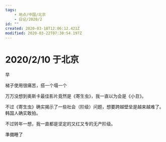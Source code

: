 ```yaml
---
tags:
    - 地点/中国/北京
    - 日记/2020/2
id: ""
created: 2020-03-18T12:06:12.421Z
modified: 2020-03-22T07:30:54.197Z
---
```


# 2020/2/10 于北京

<!-- @timer "date":"Mon Feb 10 2020 09:02:28 GMT+0800 (CST)" -->

早

<!-- @timer "date":"Mon Feb 10 2020 13:20:00 GMT+0800 (CST)","duration":"about 4 hours" -->

梯子使用很痛苦，搭一个塌一个

万万没想到奥斯卡最佳影片竟然是《寄生虫》，我一直以为会是《小丑》。

不过《寄生虫》确实揭示了一些社会（阶级）问题，想要跨越壁垒是越来越难了。韩国人确实敢拍。

不过转年一想，我一直都是坚定的又红又专的无产阶级。

<!-- @timer "date":"Mon Feb 10 2020 23:54:40 GMT+0800 (CST)","duration":"about 11 hours" -->

準備睡了
